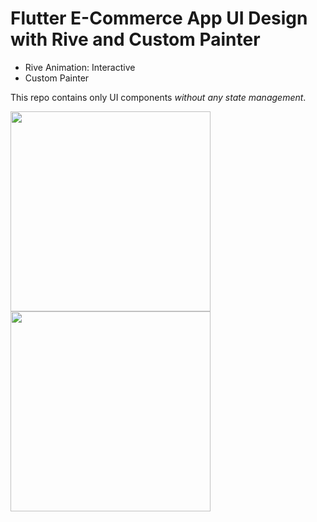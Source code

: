 # Flutter E-Commerce App UI Design with Rive and Custom Painter

* Rive Animation: Interactive
* Custom Painter

This repo contains only UI components *without any state management*.

<img src="https://user-images.githubusercontent.com/120099096/228003601-6222c77f-8421-45c6-b700-f46a7eec06db.jpg"  width="320">
<img src="https://user-images.githubusercontent.com/120099096/228003636-989bdc1d-2513-490c-8eb7-f49dc7f722bf.jpg"  width="320">

